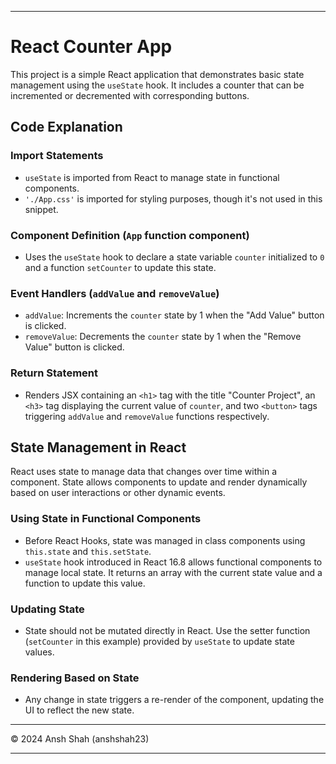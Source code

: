 
---

# React Counter App

This project is a simple React application that demonstrates basic state management using the `useState` hook. It includes a counter that can be incremented or decremented with corresponding buttons.

## Code Explanation

### Import Statements
- `useState` is imported from React to manage state in functional components.
- `'./App.css'` is imported for styling purposes, though it's not used in this snippet.

### Component Definition (`App` function component)
- Uses the `useState` hook to declare a state variable `counter` initialized to `0` and a function `setCounter` to update this state.

### Event Handlers (`addValue` and `removeValue`)
- `addValue`: Increments the `counter` state by 1 when the "Add Value" button is clicked.
- `removeValue`: Decrements the `counter` state by 1 when the "Remove Value" button is clicked.

### Return Statement
- Renders JSX containing an `<h1>` tag with the title "Counter Project", an `<h3>` tag displaying the current value of `counter`, and two `<button>` tags triggering `addValue` and `removeValue` functions respectively.

## State Management in React

React uses state to manage data that changes over time within a component. State allows components to update and render dynamically based on user interactions or other dynamic events.

### Using State in Functional Components
- Before React Hooks, state was managed in class components using `this.state` and `this.setState`.
- `useState` hook introduced in React 16.8 allows functional components to manage local state. It returns an array with the current state value and a function to update this value.

### Updating State
- State should not be mutated directly in React. Use the setter function (`setCounter` in this example) provided by `useState` to update state values.

### Rendering Based on State
- Any change in state triggers a re-render of the component, updating the UI to reflect the new state.

---

© 2024 Ansh Shah (anshshah23)

---